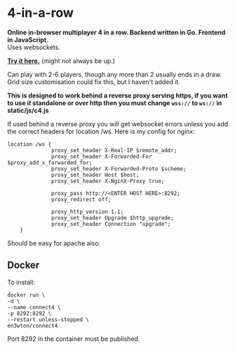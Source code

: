 # 4-in-a-row
**Online in-browser multiplayer 4 in a row. Backend written in Go. Frontend in JavaScript.**  
Uses websockets.

**[Try it here.](https://connect4.n3wt.uk/)** (might not always be up.)

Can play with  2-6 players, though any more than 2 usually ends in a draw. Grid size customisation could fix this, but I haven't added it.

**This is designed to work behind a reverse proxy serving https, if you want to use it standalone or over http then you must change `wss://` to `ws://` in static/js/c4.js**

If used behind a reverse proxy you will get websocket errors unless you add the correct headers for location /ws.
Here is my config for nginx:

    location /ws {
                  proxy_set_header X-Real-IP $remote_addr;
                  proxy_set_header X-Forwarded-For $proxy_add_x_forwarded_for;
                  proxy_set_header X-Forwarded-Proto $scheme;
                  proxy_set_header Host $host;
                  proxy_set_header X-NginX-Proxy true;

                  proxy_pass http://<ENTER HOST HERE>:8292;
                  proxy_redirect off;

                  proxy_http_version 1.1;
                  proxy_set_header Upgrade $http_upgrade;
                  proxy_set_header Connection "upgrade";
        }
Should be easy for apache also. 

## Docker
To install:

    docker run \
    -d \
    --name connect4 \
    -p 8292:8292 \
    --restart unless-stopped \
    en3wton/connect4
Port 8292 in the container must be published.
